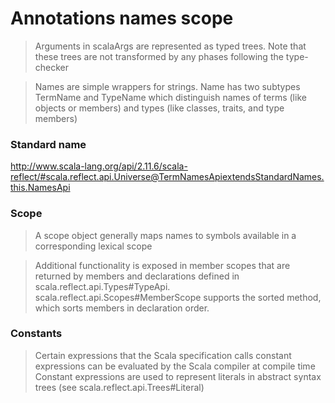 # Annotations names scope

> Arguments in scalaArgs are represented as typed trees.
> Note that these trees are not transformed by any phases following the type-checker

> Names are simple wrappers for strings. Name has two subtypes TermName and TypeName which distinguish
> names of terms (like objects or members) and types (like classes, traits, and type members)

### Standard name
http://www.scala-lang.org/api/2.11.6/scala-reflect/#scala.reflect.api.Universe@TermNamesApiextendsStandardNames.this.NamesApi

### Scope

> A scope object generally maps names to symbols available in a corresponding lexical scope

> Additional functionality is exposed in member scopes that are returned by members and declarations
> defined in scala.reflect.api.Types#TypeApi. scala.reflect.api.Scopes#MemberScope supports the sorted method,
> which sorts members in declaration order.

### Constants

> Certain expressions that the Scala specification calls constant expressions can be evaluated by the Scala compiler at compile time
> Constant expressions are used to represent literals in abstract syntax trees (see scala.reflect.api.Trees#Literal)
